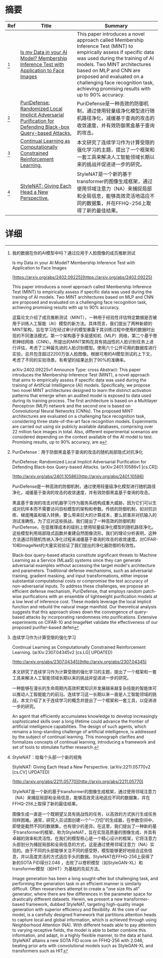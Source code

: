 # 摘要

| Ref | Title | Summary |
| --- | --- | --- |
| [^1] | [Is my Data in your AI Model? Membership Inference Test with Application to Face Images](https://arxiv.org/abs/2402.09225) | This paper introduces a novel approach called Membership Inference Test (MINT) to empirically assess if specific data was used during the training of AI models. Two MINT architectures based on MLP and CNN are proposed and evaluated on a challenging face recognition task, achieving promising results with up to 90% accuracy. |
| [^2] | [PuriDefense: Randomized Local Implicit Adversarial Purification for Defending Black-box Query-based Attacks.](http://arxiv.org/abs/2401.10586) | PuriDefense是一种高效的防御机制，通过使用轻量级净化模型进行随机路径净化，减缓基于查询的攻击的收敛速度，并有效防御黑盒基于查询的攻击。 |
| [^3] | [Continual Learning as Computationally Constrained Reinforcement Learning.](http://arxiv.org/abs/2307.04345) | 本文研究了连续学习作为计算受限的强化学习的主题，提出了一个框架和一套工具来解决人工智能领域长期以来的挑战并促进进一步的研究。 |
| [^4] | [StyleNAT: Giving Each Head a New Perspective.](http://arxiv.org/abs/2211.05770) | StyleNAT是一个新的基于transformer的图像生成框架，通过使用邻域注意力（NA）来捕捉局部和全局信息，能够高效灵活地适应不同的数据集，并在FFHQ-256上取得了新的最佳结果。 |

# 详细

[^1]: 我的数据在你的AI模型中吗？通过应用于人脸图像的成员推断测试

    Is my Data in your AI Model? Membership Inference Test with Application to Face Images

    [https://arxiv.org/abs/2402.09225](https://arxiv.org/abs/2402.09225)

    This paper introduces a novel approach called Membership Inference Test (MINT) to empirically assess if specific data was used during the training of AI models. Two MINT architectures based on MLP and CNN are proposed and evaluated on a challenging face recognition task, achieving promising results with up to 90% accuracy.

    

    这篇论文介绍了成员推断测试（MINT），一种用于经验性评估特定数据是否被用于训练人工智能（AI）模型的新方法。具体而言，我们提出了两种新颖的MINT架构，旨在学习在经过审计的模型暴露于其训练过程中使用的数据时出现的不同激活模式。第一个架构基于多层感知机（MLP）网络，第二个基于卷积神经网络（CNN）。所提出的MINT架构在具有挑战性的人脸识别任务上进行评估，考虑了三种最先进的人脸识别模型。使用六个公开可用的数据库进行实验，总共包含超过2200万张人脸图像。根据可用的AI模型测试的上下文，考虑了不同的实验场景。有希望的结果达到了90%的准确率。

    arXiv:2402.09225v1 Announce Type: cross Abstract: This paper introduces the Membership Inference Test (MINT), a novel approach that aims to empirically assess if specific data was used during the training of Artificial Intelligence (AI) models. Specifically, we propose two novel MINT architectures designed to learn the distinct activation patterns that emerge when an audited model is exposed to data used during its training process. The first architecture is based on a Multilayer Perceptron (MLP) network and the second one is based on Convolutional Neural Networks (CNNs). The proposed MINT architectures are evaluated on a challenging face recognition task, considering three state-of-the-art face recognition models. Experiments are carried out using six publicly available databases, comprising over 22 million face images in total. Also, different experimental scenarios are considered depending on the context available of the AI model to test. Promising results, up to 90% accuracy, are a
    
[^2]: PuriDefense：用于防御黑盒基于查询的攻击的随机局部隐式对抗净化

    PuriDefense: Randomized Local Implicit Adversarial Purification for Defending Black-box Query-based Attacks. (arXiv:2401.10586v1 [cs.CR])

    [http://arxiv.org/abs/2401.10586](http://arxiv.org/abs/2401.10586)

    PuriDefense是一种高效的防御机制，通过使用轻量级净化模型进行随机路径净化，减缓基于查询的攻击的收敛速度，并有效防御黑盒基于查询的攻击。

    

    黑盒基于查询的攻击对机器学习作为服务系统构成重大威胁，因为它们可以生成对抗样本而不需要访问目标模型的架构和参数。传统的防御机制，如对抗训练、梯度掩盖和输入转换，要么带来巨大的计算成本，要么损害非对抗输入的测试准确性。为了应对这些挑战，我们提出了一种高效的防御机制PuriDefense，在低推理成本的级别上使用轻量级净化模型的随机路径净化。这些模型利用局部隐式函数并重建自然图像流形。我们的理论分析表明，这种方法通过将随机性纳入净化过程来减缓基于查询的攻击的收敛速度。对CIFAR-10和ImageNet的大量实验验证了我们提出的净化器防御的有效性。

    Black-box query-based attacks constitute significant threats to Machine Learning as a Service (MLaaS) systems since they can generate adversarial examples without accessing the target model's architecture and parameters. Traditional defense mechanisms, such as adversarial training, gradient masking, and input transformations, either impose substantial computational costs or compromise the test accuracy of non-adversarial inputs. To address these challenges, we propose an efficient defense mechanism, PuriDefense, that employs random patch-wise purifications with an ensemble of lightweight purification models at a low level of inference cost. These models leverage the local implicit function and rebuild the natural image manifold. Our theoretical analysis suggests that this approach slows down the convergence of query-based attacks by incorporating randomness into purifications. Extensive experiments on CIFAR-10 and ImageNet validate the effectiveness of our proposed purifier-based defen
    
[^3]: 连续学习作为计算受限的强化学习

    Continual Learning as Computationally Constrained Reinforcement Learning. (arXiv:2307.04345v2 [cs.LG] UPDATED)

    [http://arxiv.org/abs/2307.04345](http://arxiv.org/abs/2307.04345)

    本文研究了连续学习作为计算受限的强化学习的主题，提出了一个框架和一套工具来解决人工智能领域长期以来的挑战并促进进一步的研究。

    

    一种能够在漫长的生命周期内高效积累知识并发展越来越复杂技能的智能体可以推动人工智能能力的前沿。连续学习这一长期以来一直是人工智能领域的挑战，本文介绍了关于连续学习的概念并提出了一个框架和一套工具，以促进进一步的研究。

    An agent that efficiently accumulates knowledge to develop increasingly sophisticated skills over a long lifetime could advance the frontier of artificial intelligence capabilities. The design of such agents, which remains a long-standing challenge of artificial intelligence, is addressed by the subject of continual learning. This monograph clarifies and formalizes concepts of continual learning, introducing a framework and set of tools to stimulate further research.
    
[^4]: StyleNAT：给每个头部一个新的视角

    StyleNAT: Giving Each Head a New Perspective. (arXiv:2211.05770v2 [cs.CV] UPDATED)

    [http://arxiv.org/abs/2211.05770](http://arxiv.org/abs/2211.05770)

    StyleNAT是一个新的基于transformer的图像生成框架，通过使用邻域注意力（NA）来捕捉局部和全局信息，能够高效灵活地适应不同的数据集，并在FFHQ-256上取得了新的最佳结果。

    

    图像生成一直是一个既期望又具有挑战性的任务，以高效的方式执行生成任务同样困难。通常，研究人员试图创建一个“一刀切”的生成器，在参数空间中，即使是截然不同的数据集，也有很少的差异。在这里，我们提出了一种新的基于transformer的框架，称为StyleNAT，旨在实现高质量的图像生成，并具有卓越的效率和灵活性。在我们的模型核心是一个精心设计的框架，它将注意力头部划分为捕捉局部和全局信息的方式，这是通过使用邻域注意力（NA）实现的。由于不同的头部能够关注不同的感受野，模型能够更好地结合这些信息，并以高度灵活的方式适应手头的数据。StyleNAT在FFHQ-256上获得了新的SOTA FID得分2.046 ，击败了以卷积模型（如StyleGAN-XL）和transformer模型（如HIT）为基础的先前方法。

    Image generation has been a long sought-after but challenging task, and performing the generation task in an efficient manner is similarly difficult. Often researchers attempt to create a "one size fits all" generator, where there are few differences in the parameter space for drastically different datasets. Herein, we present a new transformer-based framework, dubbed StyleNAT, targeting high-quality image generation with superior efficiency and flexibility. At the core of our model, is a carefully designed framework that partitions attention heads to capture local and global information, which is achieved through using Neighborhood Attention (NA). With different heads able to pay attention to varying receptive fields, the model is able to better combine this information, and adapt, in a highly flexible manner, to the data at hand. StyleNAT attains a new SOTA FID score on FFHQ-256 with 2.046, beating prior arts with convolutional models such as StyleGAN-XL and transformers such as HIT 
    

